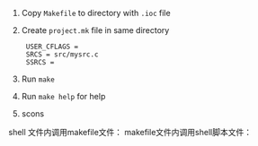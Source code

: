 
1. Copy `Makefile` to directory with `.ioc` file
1. Create `project.mk` file in same directory

        USER_CFLAGS = 
        SRCS = src/mysrc.c
        SSRCS = 

1. Run `make`
1. Run `make help` for help
2. scons

shell 文件内调用makefile文件：
makefile文件内调用shell脚本文件：
